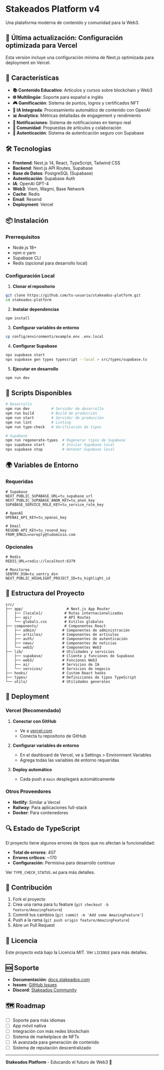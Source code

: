 # Stakeados Platform v4

Una plataforma moderna de contenido y comunidad para la Web3.

## 🚀 **Última actualización: Configuración optimizada para Vercel**

Esta versión incluye una configuración mínima de Next.js optimizada para deployment en Vercel.

## 🚀 Características

- **📚 Contenido Educativo**: Artículos y cursos sobre blockchain y Web3
- **🌐 Multilingüe**: Soporte para español e inglés
- **🎮 Gamificación**: Sistema de puntos, logros y certificados NFT
- **🤖 IA Integrada**: Procesamiento automático de contenido con OpenAI
- **📊 Analytics**: Métricas detalladas de engagement y rendimiento
- **🔔 Notificaciones**: Sistema de notificaciones en tiempo real
- **👥 Comunidad**: Propuestas de artículos y colaboración
- **🔐 Autenticación**: Sistema de autenticación seguro con Supabase

## 🛠️ Tecnologías

- **Frontend**: Next.js 14, React, TypeScript, Tailwind CSS
- **Backend**: Next.js API Routes, Supabase
- **Base de Datos**: PostgreSQL (Supabase)
- **Autenticación**: Supabase Auth
- **IA**: OpenAI GPT-4
- **Web3**: Viem, Wagmi, Base Network
- **Cache**: Redis
- **Email**: Resend
- **Deployment**: Vercel

## 📦 Instalación

### Prerrequisitos

- Node.js 18+ 
- npm o yarn
- Supabase CLI
- Redis (opcional para desarrollo local)

### Configuración Local

1. **Clonar el repositorio**
```bash
git clone https://github.com/tu-usuario/stakeados-platform.git
cd stakeados-platform
```

2. **Instalar dependencias**
```bash
npm install
```

3. **Configurar variables de entorno**
```bash
cp config/environments/example.env .env.local
```

4. **Configurar Supabase**
```bash
npx supabase start
npx supabase gen types typescript --local > src/types/supabase.ts
```

5. **Ejecutar en desarrollo**
```bash
npm run dev
```

## 🔧 Scripts Disponibles

```bash
# Desarrollo
npm run dev          # Servidor de desarrollo
npm run build        # Build de producción
npm run start        # Servidor de producción
npm run lint         # Linting
npm run type-check   # Verificación de tipos

# Supabase
npm run regenerate-types  # Regenerar tipos de Supabase
npx supabase start        # Iniciar Supabase local
npx supabase stop         # Detener Supabase local
```

## 🌍 Variables de Entorno

### Requeridas
```env
# Supabase
NEXT_PUBLIC_SUPABASE_URL=tu_supabase_url
NEXT_PUBLIC_SUPABASE_ANON_KEY=tu_anon_key
SUPABASE_SERVICE_ROLE_KEY=tu_service_role_key

# OpenAI
OPENAI_API_KEY=tu_openai_key

# Email
RESEND_API_KEY=tu_resend_key
FROM_EMAIL=noreply@tudominio.com
```

### Opcionales
```env
# Redis
REDIS_URL=redis://localhost:6379

# Monitoreo
SENTRY_DSN=tu_sentry_dsn
NEXT_PUBLIC_HIGHLIGHT_PROJECT_ID=tu_highlight_id
```

## 📁 Estructura del Proyecto

```
src/
├── app/                    # Next.js App Router
│   ├── [locale]/          # Rutas internacionalizadas
│   ├── api/               # API Routes
│   └── globals.css        # Estilos globales
├── components/            # Componentes React
│   ├── admin/            # Componentes de administración
│   ├── articles/         # Componentes de artículos
│   ├── auth/             # Componentes de autenticación
│   ├── news/             # Componentes de noticias
│   └── web3/             # Componentes Web3
├── lib/                  # Utilidades y servicios
│   ├── supabase/         # Cliente y funciones de Supabase
│   ├── web3/             # Funciones Web3
│   ├── ai/               # Servicios de IA
│   └── services/         # Servicios de negocio
├── hooks/                # Custom React hooks
├── types/                # Definiciones de tipos TypeScript
└── utils/                # Utilidades generales
```

## 🚀 Deployment

### Vercel (Recomendado)

1. **Conectar con GitHub**
   - Ve a [vercel.com](https://vercel.com)
   - Conecta tu repositorio de GitHub

2. **Configurar variables de entorno**
   - En el dashboard de Vercel, ve a Settings > Environment Variables
   - Agrega todas las variables de entorno requeridas

3. **Deploy automático**
   - Cada push a `main` desplegará automáticamente

### Otros Proveedores

- **Netlify**: Similar a Vercel
- **Railway**: Para aplicaciones full-stack
- **Docker**: Para contenedores

## 🔍 Estado de TypeScript

El proyecto tiene algunos errores de tipos que no afectan la funcionalidad:

- **Total de errores**: 407
- **Errores críticos**: ~170
- **Configuración**: Permisiva para desarrollo continuo

Ver `TYPE_CHECK_STATUS.md` para más detalles.

## 🤝 Contribución

1. Fork el proyecto
2. Crea una rama para tu feature (`git checkout -b feature/AmazingFeature`)
3. Commit tus cambios (`git commit -m 'Add some AmazingFeature'`)
4. Push a la rama (`git push origin feature/AmazingFeature`)
5. Abre un Pull Request

## 📄 Licencia

Este proyecto está bajo la Licencia MIT. Ver `LICENSE` para más detalles.

## 🆘 Soporte

- **Documentación**: [docs.stakeados.com](https://docs.stakeados.com)
- **Issues**: [GitHub Issues](https://github.com/tu-usuario/stakeados-platform/issues)
- **Discord**: [Stakeados Community](https://discord.gg/stakeados)

## 🗺️ Roadmap

- [ ] Soporte para más idiomas
- [ ] App móvil nativa
- [ ] Integración con más redes blockchain
- [ ] Sistema de marketplace de NFTs
- [ ] IA avanzada para generación de contenido
- [ ] Sistema de reputación descentralizado

---

**Stakeados Platform** - Educando el futuro de Web3 🌟
